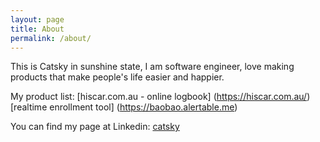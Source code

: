 ```yaml
---
layout: page
title: About
permalink: /about/
---
```


This is Catsky in sunshine state, I am software engineer, love making products that make people's life easier and happier.

My product list:
[hiscar.com.au - online logbook] (https://hiscar.com.au/)
[realtime enrollment tool] (https://baobao.alertable.me)

You can find my page at Linkedin:
[catsky](https://www.linkedin.com/in/zhdhui/)
